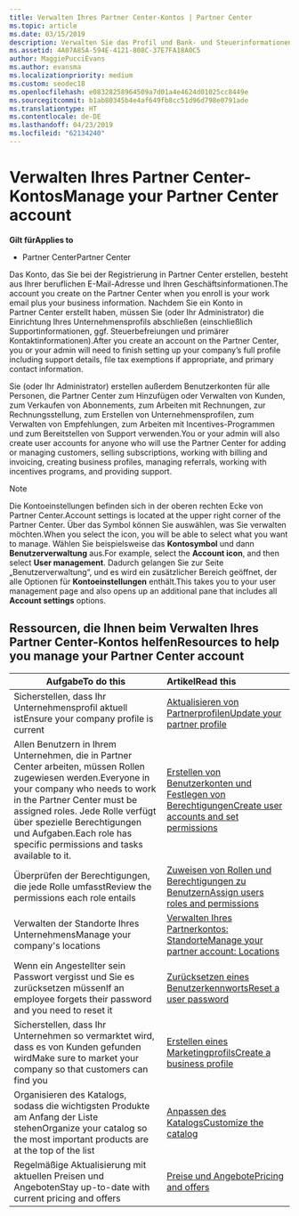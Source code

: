 ```yaml
---
title: Verwalten Ihres Partner Center-Kontos | Partner Center
ms.topic: article
ms.date: 03/15/2019
description: Verwalten Sie das Profil und Bank- und Steuerinformationen Ihrer Organisation sowie Ihre Benutzer in Partner Center.
ms.assetid: 4A07A85A-594E-4121-808C-37E7FA18A0C5
author: MaggiePucciEvans
ms.author: evansma
ms.localizationpriority: medium
ms.custom: seodec18
ms.openlocfilehash: e08328258964509a7d01a4e4624d01025cc8449e
ms.sourcegitcommit: b1ab80345b4e4af649fb8cc51d96d798e0791ade
ms.translationtype: HT
ms.contentlocale: de-DE
ms.lasthandoff: 04/23/2019
ms.locfileid: "62134240"
---
```

# <a name="manage-your-partner-center-account"></a><span data-ttu-id="af049-103">Verwalten Ihres Partner Center-Kontos</span><span class="sxs-lookup"><span data-stu-id="af049-103">Manage your Partner Center account</span></span>

<span data-ttu-id="af049-104">**Gilt für**</span><span class="sxs-lookup"><span data-stu-id="af049-104">**Applies to**</span></span>

-  <span data-ttu-id="af049-105">Partner Center</span><span class="sxs-lookup"><span data-stu-id="af049-105">Partner Center</span></span>

<span data-ttu-id="af049-106">Das Konto, das Sie bei der Registrierung in Partner Center erstellen, besteht aus Ihrer beruflichen E-Mail-Adresse und Ihren Geschäftsinformationen.</span><span class="sxs-lookup"><span data-stu-id="af049-106">The account you create on the Partner Center when you enroll is your work email plus your business information.</span></span> <span data-ttu-id="af049-107">Nachdem Sie ein Konto in Partner Center erstellt haben, müssen Sie (oder Ihr Administrator) die Einrichtung Ihres Unternehmensprofils abschließen (einschließlich Supportinformationen, ggf. Steuerbefreiungen und primärer Kontaktinformationen).</span><span class="sxs-lookup"><span data-stu-id="af049-107">After you create an account on the Partner Center, you or your admin will need to finish setting up your company’s full profile including support details, file tax exemptions if appropriate, and primary contact information.</span></span> 

<span data-ttu-id="af049-108">Sie (oder Ihr Administrator) erstellen außerdem Benutzerkonten für alle Personen, die Partner Center zum Hinzufügen oder Verwalten von Kunden, zum Verkaufen von Abonnements, zum Arbeiten mit Rechnungen, zur Rechnungsstellung, zum Erstellen von Unternehmensprofilen, zum Verwalten von Empfehlungen, zum Arbeiten mit Incentives-Programmen und zum Bereitstellen von Support verwenden.</span><span class="sxs-lookup"><span data-stu-id="af049-108">You or your admin will also create user accounts for anyone who will use the Partner Center for adding or managing customers, selling subscriptions, working with billing and invoicing, creating business profiles, managing referrals, working with incentives programs, and providing support.</span></span>

>[!NOTE]
><span data-ttu-id="af049-109">Die Kontoeinstellungen befinden sich in der oberen rechten Ecke von Partner Center.</span><span class="sxs-lookup"><span data-stu-id="af049-109">Account settings is located at the upper right corner of the Partner Center.</span></span> <span data-ttu-id="af049-110">Über das Symbol können Sie auswählen, was Sie verwalten möchten.</span><span class="sxs-lookup"><span data-stu-id="af049-110">When you select the icon, you will be able to select what you want to manage.</span></span> <span data-ttu-id="af049-111">Wählen Sie beispielsweise das **Kontosymbol** und dann **Benutzerverwaltung** aus.</span><span class="sxs-lookup"><span data-stu-id="af049-111">For example, select the **Account icon**, and then select **User management**.</span></span> <span data-ttu-id="af049-112">Dadurch gelangen Sie zur Seite „Benutzerverwaltung“, und es wird ein zusätzlicher Bereich geöffnet, der alle Optionen für **Kontoeinstellungen** enthält.</span><span class="sxs-lookup"><span data-stu-id="af049-112">This takes you to your user management page and also opens up an additional pane that includes all **Account settings** options.</span></span>


## <a name="resources-to-help-you-manage-your-partner-center-account"></a><span data-ttu-id="af049-113">Ressourcen, die Ihnen beim Verwalten Ihres Partner Center-Kontos helfen</span><span class="sxs-lookup"><span data-stu-id="af049-113">Resources to help you manage your Partner Center account</span></span>

|<span data-ttu-id="af049-114">**Aufgabe**</span><span class="sxs-lookup"><span data-stu-id="af049-114">**To do this**</span></span>   |<span data-ttu-id="af049-115">**Artikel**</span><span class="sxs-lookup"><span data-stu-id="af049-115">**Read this**</span></span>   |
|-----------------------|:-----------------------|
|<span data-ttu-id="af049-116">Sicherstellen, dass Ihr Unternehmensprofil aktuell ist</span><span class="sxs-lookup"><span data-stu-id="af049-116">Ensure your company profile is current</span></span>   |[<span data-ttu-id="af049-117">Aktualisieren von Partnerprofilen</span><span class="sxs-lookup"><span data-stu-id="af049-117">Update your partner profile</span></span>](update-your-partner-profile.md)|
|<span data-ttu-id="af049-118">Allen Benutzern in Ihrem Unternehmen, die in Partner Center arbeiten, müssen Rollen zugewiesen werden.</span><span class="sxs-lookup"><span data-stu-id="af049-118">Everyone in your company who needs to work in the Partner Center must be assigned roles.</span></span> <span data-ttu-id="af049-119">Jede Rolle verfügt über spezielle Berechtigungen und Aufgaben.</span><span class="sxs-lookup"><span data-stu-id="af049-119">Each role has specific permissions and tasks available to it.</span></span>|[<span data-ttu-id="af049-120">Erstellen von Benutzerkonten und Festlegen von Berechtigungen</span><span class="sxs-lookup"><span data-stu-id="af049-120">Create user accounts and set permissions</span></span>](create-user-accounts-and-set-permissions.md)|
|<span data-ttu-id="af049-121">Überprüfen der Berechtigungen, die jede Rolle umfasst</span><span class="sxs-lookup"><span data-stu-id="af049-121">Review the permissions each role entails</span></span>|[<span data-ttu-id="af049-122">Zuweisen von Rollen und Berechtigungen zu Benutzern</span><span class="sxs-lookup"><span data-stu-id="af049-122">Assign users roles and permissions</span></span>](permissions-overview.md)
|<span data-ttu-id="af049-123">Verwalten der Standorte Ihres Unternehmens</span><span class="sxs-lookup"><span data-stu-id="af049-123">Manage your company's locations</span></span>|[<span data-ttu-id="af049-124">Verwalten Ihres Partnerkontos: Standorte</span><span class="sxs-lookup"><span data-stu-id="af049-124">Manage your partner account: Locations</span></span>](manage-locations.md)
|<span data-ttu-id="af049-125">Wenn ein Angestellter sein Passwort vergisst und Sie es zurücksetzen müssen</span><span class="sxs-lookup"><span data-stu-id="af049-125">If an employee forgets their password and you need to reset it</span></span>  |[<span data-ttu-id="af049-126">Zurücksetzen eines Benutzerkennworts</span><span class="sxs-lookup"><span data-stu-id="af049-126">Reset a user password</span></span>](reset-a-user-password.md)|
|<span data-ttu-id="af049-127">Sicherstellen, dass Ihr Unternehmen so vermarktet wird, dass es von Kunden gefunden wird</span><span class="sxs-lookup"><span data-stu-id="af049-127">Make sure to market your company so that customers can find you</span></span>   |[<span data-ttu-id="af049-128">Erstellen eines Marketingprofils</span><span class="sxs-lookup"><span data-stu-id="af049-128">Create a business profile</span></span>](create-a-marketing-profile.md)|
|<span data-ttu-id="af049-129">Organisieren des Katalogs, sodass die wichtigsten Produkte am Anfang der Liste stehen</span><span class="sxs-lookup"><span data-stu-id="af049-129">Organize your catalog so the most important products are at the top of the list</span></span>   |[<span data-ttu-id="af049-130">Anpassen des Katalogs</span><span class="sxs-lookup"><span data-stu-id="af049-130">Customize the catalog</span></span>](customize-the-catalog.md)|
|<span data-ttu-id="af049-131">Regelmäßige Aktualisierung mit aktuellen Preisen und Angeboten</span><span class="sxs-lookup"><span data-stu-id="af049-131">Stay up-to-date with current pricing and offers</span></span>   |[<span data-ttu-id="af049-132">Preise und Angebote</span><span class="sxs-lookup"><span data-stu-id="af049-132">Pricing and offers</span></span>](pricing-and-offers.md)|













 

 



